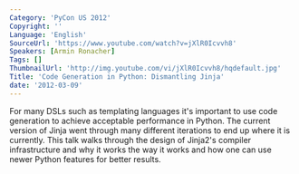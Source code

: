 ```yaml
---
Category: 'PyCon US 2012'
Copyright: ''
Language: 'English'
SourceUrl: 'https://www.youtube.com/watch?v=jXlR0Icvvh8'
Speakers: [Armin Ronacher]
Tags: []
ThumbnailUrl: 'http://img.youtube.com/vi/jXlR0Icvvh8/hqdefault.jpg'
Title: 'Code Generation in Python: Dismantling Jinja'
date: '2012-03-09'
---
```

For many DSLs such as templating languages it's important to use code
generation to achieve acceptable performance in Python. The current version of
Jinja went through many different iterations to end up where it is currently.
This talk walks through the design of Jinja2's compiler infrastructure and why
it works the way it works and how one can use newer Python features for better
results.


